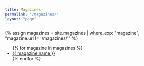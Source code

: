 ```yaml
---
title: Magazines
permalink: "/magazines/"
layout: "page"
---
```


{% assign magazines = site.magazines | where_exp: "magazine", "magazine.url != '/magazines/'" %}
<ul>
{% for magazine in magazines %}
  <li>
    <a href="{{ magazine.url }}?{{ magazine.name }}">{{ magazine.name }}</a>
  </li>
{% endfor %}
</ul>
